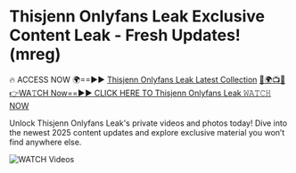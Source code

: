 # Thisjenn Onlyfans Leak Exclusive Content Leak - Fresh Updates! (mreg)

🔥 ACCESS NOW 🌍==►► <a href="https://tinyurl.com/3fjeunct" rel="nofollow">Thisjenn Onlyfans Leak Latest Collection</a></h3>
[🔴🌍📺📱👉WA𝚃CH Now==►► CLICK HERE TO Thisjenn Onlyfans Leak 𝚆𝙰𝚃𝙲𝙷 NOW](https://tinyurl.com/3fjeunct)

Unlock Thisjenn Onlyfans Leak's private videos and photos today! Dive into the newest 2025 content updates and explore exclusive material you won’t find anywhere else.


<a href="https://tinyurl.com/3fjeunct" rel="nofollow" data-target="animated-image.originalLink"><img src="https://camo.githubusercontent.com/8a4f000d20f83aca3bf7ec5f350d767afa0574a8a352519fd8cfa583a6f93a33/68747470733a2f2f692e696d6775722e636f6d2f644a486b345a712e676966" alt="WATCH Videos" data-canonical-src="https://i.imgur.com/dJHk4Zq.gif" style="max-width: 100%; display: inline-block;" data-target="animated-image.originalImage"></a>
